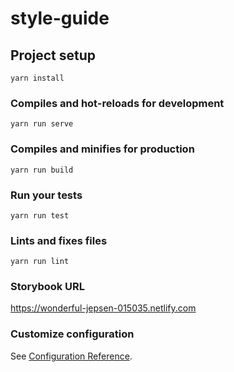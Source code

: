 # style-guide

## Project setup
```
yarn install
```

### Compiles and hot-reloads for development
```
yarn run serve
```

### Compiles and minifies for production
```
yarn run build
```

### Run your tests
```
yarn run test
```

### Lints and fixes files
```
yarn run lint
```

### Storybook URL
https://wonderful-jepsen-015035.netlify.com

### Customize configuration
See [Configuration Reference](https://cli.vuejs.org/config/).
